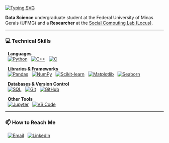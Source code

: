 <a href="https://git.io/typing-svg"><img src="https://readme-typing-svg.demolab.com?font=Fira+Code&weight=700&size=25&pause=1000&color=FF69B4&vCenter=true&lines=Hi,+I'm+Sophia!" alt="Typing SVG" /></a>

**Data Science** undergraduate student at the Federal University of Minas Gerais (UFMG) and a **Researcher** at the [Social Computing Lab (Locus)](https://dcc.ufmg.br/laboratorio-de-computacao-social).

---

### 💻 Technical Skills
<p>
  <b>Languages</b><br>
  <a href="#"><img alt="Python" src="https://img.shields.io/badge/Python-FF69B4?style=for-the-badge&logo=python&logoColor=white"></a>
  <a href="#"><img alt="C++" src="https://img.shields.io/badge/C++-FFDD57?style=for-the-badge&logo=cplusplus&logoColor=black"></a>
  <a href="#"><img alt="C" src="https://img.shields.io/badge/C-9B59B6?style=for-the-badge&logo=c&logoColor=white"></a>
 
</p>
<p>
  <b>Libraries & Frameworks</b><br>
  <a href="#"><img alt="Pandas" src="https://img.shields.io/badge/Pandas-FF69B4?style=for-the-badge&logo=pandas&logoColor=white"></a>
  <a href="#"><img alt="NumPy" src="https://img.shields.io/badge/Numpy-FFDD57?style=for-the-badge&logo=numpy&logoColor=black"></a>
  <a href="#"><img alt="Scikit-learn" src="https://img.shields.io/badge/scikit--learn-9B59B6?style=for-the-badge&logo=scikit-learn&logoColor=white"></a>
  <a href="#"><img alt="Matplotlib" src="https://img.shields.io/badge/Matplotlib-FF69B4?style=for-the-badge&logo=matplotlib&logoColor=white"></a>
  <a href="#"><img alt="Seaborn" src="https://img.shields.io/badge/Seaborn-FFDD57?style=for-the-badge&logo=seaborn&logoColor=black"></a>
</p>
<p>
  <b>Databases & Version Control</b><br>
  <a href="#"><img alt="SQL" src="https://img.shields.io/badge/SQL-9B59B6?style=for-the-badge&logo=mysql&logoColor=white"></a>
  <a href="#"><img alt="Git" src="https://img.shields.io/badge/Git-FF69B4?style=for-the-badge&logo=git&logoColor=white"></a>
  <a href="#"><img alt="GitHub" src="https://img.shields.io/badge/GitHub-FFDD57?style=for-the-badge&logo=github&logoColor=black"></a>
</p>
<p>
  <b>Other Tools</b><br>
  <a href="#"><img alt="Jupyter" src="https://img.shields.io/badge/Jupyter-9B59B6?style=for-the-badge&logo=jupyter&logoColor=white"></a>
  <a href="#"><img alt="VS Code" src="https://img.shields.io/badge/VS%20Code-FF69B4?style=for-the-badge&logo=visualstudiocode&logoColor=white"></a>
</p>

---

### 📫 How to Reach Me
<p>
  <a href="mailto:sophiaevieira@ufmg.com.br"><img alt="Email" src="https://img.shields.io/badge/Email-FFDD57?style=for-the-badge&logo=gmail&logoColor=black"></a>
  <a href="https://www.linkedin.com/in/sophiaevieira"><img alt="LinkedIn" src="https://img.shields.io/badge/LinkedIn-9B59B6?style=for-the-badge&logo=linkedin&logoColor=white"></a>
</p>
